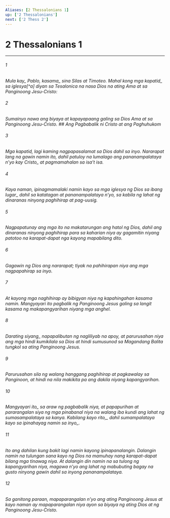 ```yaml
---
Aliases: [2 Thessalonians 1]
up: ['2 Thessalonians']
next: ['2 Thess 2']
---
```

# 2 Thessalonians 1

***






















###### 1 










<i class="trans-change">Mula kay_ Pablo, <i class="trans-change">kasama_ sina Silas at Timoteo. <i class="trans-change">Mahal kong mga kapatid_ sa iglesya[^a] diyan sa Tesalonica na nasa Dios na ating Ama at sa Panginoong Jesu-Cristo: 





















###### 2 










Sumainyo nawa ang biyaya at kapayapaang galing sa Dios Ama at sa Panginoong Jesu-Cristo. ## Ang Pagbabalik ni Cristo at ang Paghuhukom 





















###### 3 










Mga kapatid, lagi kaming nagpapasalamat sa Dios dahil sa inyo. Nararapat lang na gawin namin ito, dahil patuloy na lumalago ang pananampalataya nʼyo <i class="trans-change">kay Cristo_ at pagmamahalan sa isaʼt isa. 





















###### 4 










Kaya naman, ipinagmamalaki namin kayo sa mga iglesya ng Dios <i class="trans-change">sa ibang lugar_ dahil sa katatagan at pananampalataya nʼyo, sa kabila ng lahat ng dinaranas ninyong paghihirap at pag-uusig. 





















###### 5 










Nagpapatunay ang mga ito na makatarungan ang hatol ng Dios, dahil ang dinaranas ninyong paghihirap para sa kaharian niya ay gagamitin niyang patotoo na karapat-dapat nga kayong mapabilang dito. 





















###### 6 










Gagawin ng Dios ang nararapat; tiyak na pahihirapan niya ang mga nagpapahirap sa inyo. 





















###### 7 










At kayong mga naghihirap ay bibigyan niya ng kapahingahan kasama namin. Mangyayari ito pagbalik ng Panginoong Jesus galing sa langit kasama ng makapangyarihan niyang mga anghel. 





















###### 8 










<i class="trans-change">Darating siyang_ napapalibutan ng nagliliyab na apoy, at parurusahan niya ang mga hindi kumikilala sa Dios at hindi sumusunod sa Magandang Balita tungkol sa ating Panginoong Jesus. 





















###### 9 










Parurusahan sila ng walang hanggang paghihirap at pagkawalay sa Panginoon, at hindi na nila makikita pa ang dakila niyang kapangyarihan. 





















###### 10 










<i class="trans-change">Mangyayari ito_ sa araw ng pagbabalik niya, at papapurihan at pararangalan siya ng mga pinabanal niya na walang iba kundi ang lahat ng sumasampalataya sa kanya. <i class="trans-change">Kabilang kayo rito,_ dahil sumampalataya kayo sa ipinahayag namin <i class="trans-change">sa inyo_. 





















###### 11 










Ito ang dahilan kung bakit lagi namin kayong ipinapanalangin. Dalangin namin na tulungan sana kayo ng Dios na mamuhay nang karapat-dapat bilang mga tinawag niya. At dalangin din namin na sa tulong ng kapangyarihan niya, magawa nʼyo ang lahat ng mabubuting bagay na gusto ninyong gawin dahil sa inyong pananampalataya. 





















###### 12 










Sa ganitong paraan, mapaparangalan nʼyo ang ating Panginoong Jesus at kayo naman ay mapaparangalan niya ayon sa biyaya ng ating Dios at ng Panginoong Jesu-Cristo.
